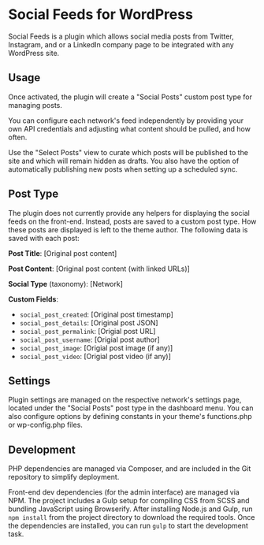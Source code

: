 # Social Feeds for WordPress

Social Feeds is a plugin which allows social media posts from Twitter, Instagram, and or a LinkedIn company page to be integrated with any WordPress site.

## Usage

Once activated, the plugin will create a "Social Posts" custom post type for managing posts.

You can configure each network's feed independently by providing your own API credentials and adjusting what content should be pulled, and how often.

Use the "Select Posts" view to curate which posts will be published to the site and which will remain hidden as drafts. You also have the option of automatically publishing new posts when setting up a scheduled sync.

## Post Type

The plugin does not currently provide any helpers for displaying the social feeds on the front-end. Instead, posts are saved to a custom post type. How these posts are displayed is left to the theme author. The following data is saved with each post:

__Post Title__: [Original post content]

__Post Content__: [Original post content (with linked URLs)]

__Social Type__ (taxonomy): [Network]

__Custom Fields__:
- `social_post_created`: [Original post timestamp]
- `social_post_details`: [Original post JSON]
- `social_post_permalink`: [Origial post URL]
- `social_post_username`: [Origial post author]
- `social_post_image`: [Origial post image (if any)]
- `social_post_video`: [Origial post video (if any)]

## Settings

Plugin settings are managed on the respective network's settings page, located under the "Social Posts" post type in the dashboard menu. You can also configure options by defining constants in your theme's functions.php or wp-config.php files.

## Development

PHP dependencies are managed via Composer, and are included in the Git repository to simplify deployment.

Front-end dev dependencies (for the admin interface) are managed via NPM. The project includes a Gulp setup for compiling CSS from SCSS and bundling JavaScript using Browserify. After installing Node.js and Gulp, run `npm install` from the project directory to download the required tools. Once the dependencies are installed, you can run `gulp` to start the development task.
